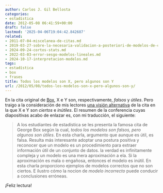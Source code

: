 ```yaml
---
author: Carlos J. Gil Bellosta
categories:
- estadística
date: 2012-05-08 06:41:59+00:00
draft: false
lastmod: '2025-04-06T19:04:42.842687'
related:
- 2011-07-04-miscelanea-de-citas.md
- 2019-03-27-sobre-la-necesaria-validacion-a-posteriori-de-modelos-de-caja-negra.md
- 2024-09-24-cortos-stats.md
- 2022-03-03-error-sesgo-modelos-lineales.md
- 2024-10-17-interpretacion-modelos.md
tags:
- estadística
- box
- frases
title: Todos los modelos son X, pero algunos son Y
url: /2012/05/08/todos-los-modelos-son-x-pero-algunos-son-y/
---
```


En la cita original de [Box](http://en.wikipedia.org/wiki/George_E._P._Box), X e Y son, respectivamente, _falsos_ y _útiles_. Pero traigo a la consideración de mis lectores [una visión alternativa](http://andrewgelman.com/wp-content/uploads/2012/03/tarpey.pdf)  de la cita en la que X e Y son _ciertos_ e _inútiles_. El resumen de la conferencia cuyas diapositivas acabo de enlazar es, con mi traducción, el siguiente:

>A los estudiantes de estadística se les presenta la famosa cita de George Box según la cual, _todos los modelos son falsos, pero algunos son útiles_. En esta charla, argumento que aunque es útil, es falsa. Resulta más interesante adoptar una postura positiva y reconocer que un modelo es un procedimiento para extraer información útil de un conjunto de datos. la verdad es infinitamente compleja y un modelo es una mera aproximación a ela. Si la aproximación es mala o engañosa, entonces el modelo es inútil. En esta charla proporciono ejemplos de modelos correctos que no son ciertos. E ilustro cómo la nocion de _modelo incorrecto_ puede conducir a conclusiones erróneas.

¡Feliz lectura!